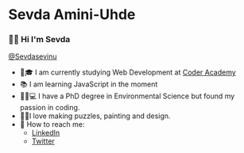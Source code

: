 # Sevda Amini-Uhde 
### 🙋‍♀️ Hi I'm Sevda


[@Sevdasevinu](https://twitter.com/SevdaSevinu)

* 👩🎓 I am currently studying Web Development at [Coder Academy](https://coderacademy.edu.au/)
* 📚 I am learning JavaScript in the moment
* 🔬🧡💻 I have a PhD degree in Environmental Science but found my passion in coding.
* 🧩🎨I love making puzzles, painting and design.
* 👋 How to reach me:
  * [LinkedIn](https://www.linkedin.com/in/sevda-amini-uhde-ab770743/)
  * [Twitter](https://twitter.com/SevdaSevinu)
  

